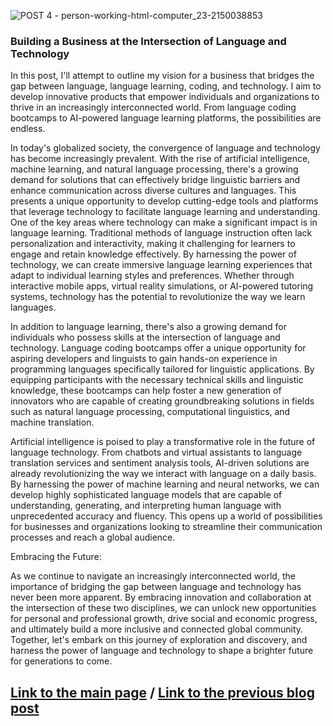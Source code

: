 ![POST 4 - person-working-html-computer_23-2150038853](https://github.com/23W-GBAC/Youssef.Daoud/assets/63427786/bbfc0b21-0705-4a0d-a7dd-9a7cabbd6ef9)


### Building a Business at the Intersection of Language and Technology
In this post, I'll attempt to outline my vision for a business that bridges the gap between language, language learning, coding, and technology. I aim to develop innovative products that empower individuals and organizations to thrive in an increasingly interconnected world. From language coding bootcamps to AI-powered language learning platforms, the possibilities are endless.

In today's globalized society, the convergence of language and technology has become increasingly prevalent. With the rise of artificial intelligence, machine learning, and natural language processing, there's a growing demand for solutions that can effectively bridge linguistic barriers and enhance communication across diverse cultures and languages. This presents a unique opportunity to develop cutting-edge tools and platforms that leverage technology to facilitate language learning and understanding. One of the key areas where technology can make a significant impact is in language learning. Traditional methods of language instruction often lack personalization and interactivity, making it challenging for learners to engage and retain knowledge effectively. By harnessing the power of technology, we can create immersive language learning experiences that adapt to individual learning styles and preferences. Whether through interactive mobile apps, virtual reality simulations, or AI-powered tutoring systems, technology has the potential to revolutionize the way we learn languages.

In addition to language learning, there's also a growing demand for individuals who possess skills at the intersection of language and technology. Language coding bootcamps offer a unique opportunity for aspiring developers and linguists to gain hands-on experience in programming languages specifically tailored for linguistic applications. By equipping participants with the necessary technical skills and linguistic knowledge, these bootcamps can help foster a new generation of innovators who are capable of creating groundbreaking solutions in fields such as natural language processing, computational linguistics, and machine translation.

Artificial intelligence is poised to play a transformative role in the future of language technology. From chatbots and virtual assistants to language translation services and sentiment analysis tools, AI-driven solutions are already revolutionizing the way we interact with language on a daily basis. By harnessing the power of machine learning and neural networks, we can develop highly sophisticated language models that are capable of understanding, generating, and interpreting human language with unprecedented accuracy and fluency. This opens up a world of possibilities for businesses and organizations looking to streamline their communication processes and reach a global audience.

Embracing the Future:

As we continue to navigate an increasingly interconnected world, the importance of bridging the gap between language and technology has never been more apparent. By embracing innovation and collaboration at the intersection of these two disciplines, we can unlock new opportunities for personal and professional growth, drive social and economic progress, and ultimately build a more inclusive and connected global community. Together, let's embark on this journey of exploration and discovery, and harness the power of language and technology to shape a brighter future for generations to come.

## [Link to the main page](README.md) / [Link to the previous blog post](postno3.md)
